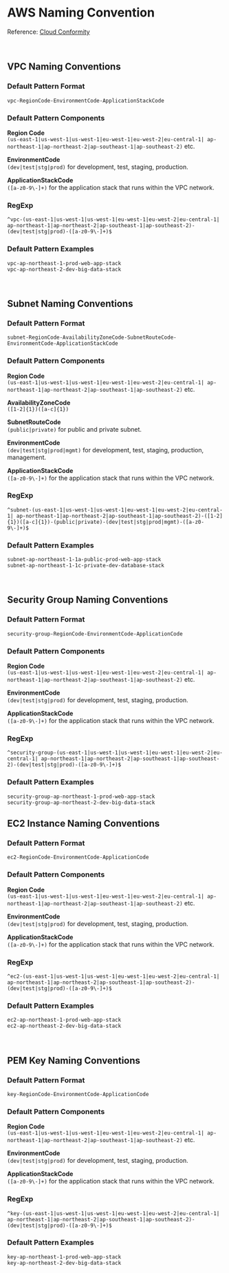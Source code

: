 # AWS Naming Convention
Reference: [Cloud Conformity](https://www.trendmicro.com/cloudoneconformity-staging/knowledge-base/aws/)

&nbsp;
&nbsp;

## VPC Naming Conventions
### Default Pattern Format
`vpc-RegionCode-EnvironmentCode-ApplicationStackCode`

### Default Pattern Components
**Region Code**  
`(us-east-1|us-west-1|us-west-1|eu-west-1|eu-west-2|eu-central-1| ap-northeast-1|ap-northeast-2|ap-southeast-1|ap-southeast-2)` etc.  

**EnvironmentCode**  
`(dev|test|stg|prod)` for development, test, staging, production.  

**ApplicationStackCode**  
`([a-z0-9\-]+)` for the application stack that runs within the VPC network.  

### RegExp
`^vpc-(us-east-1|us-west-1|us-west-1|eu-west-1|eu-west-2|eu-central-1| ap-northeast-1|ap-northeast-2|ap-southeast-1|ap-southeast-2)-(dev|test|stg|prod)-([a-z0-9\-]+)$`

### Default Pattern Examples
`vpc-ap-northeast-1-prod-web-app-stack`  
`vpc-ap-northeast-2-dev-big-data-stack`  

&nbsp;
&nbsp;

## Subnet Naming Conventions
### Default Pattern Format
`subnet-RegionCode-AvailabilityZoneCode-SubnetRouteCode-EnvironmentCode-ApplicationStackCode`

### Default Pattern Components
**Region Code**  
`(us-east-1|us-west-1|us-west-1|eu-west-1|eu-west-2|eu-central-1| ap-northeast-1|ap-northeast-2|ap-southeast-1|ap-southeast-2)` etc.  

**AvailabilityZoneCode**  
`([1-2]{1})([a-c]{1})`

**SubnetRouteCode**  
`(public|private)` for public and private subnet.

**EnvironmentCode**  
`(dev|test|stg|prod|mgmt)` for development, test, staging, production, management.  

**ApplicationStackCode**  
`([a-z0-9\-]+)` for the application stack that runs within the VPC network. 

### RegExp
`^subnet-(us-east-1|us-west-1|us-west-1|eu-west-1|eu-west-2|eu-central-1| ap-northeast-1|ap-northeast-2|ap-southeast-1|ap-southeast-2)-([1-2]{1})([a-c]{1})-(public|private)-(dev|test|stg|prod|mgmt)-([a-z0-9\-]+)$`

### Default Pattern Examples
`subnet-ap-northeast-1-1a-public-prod-web-app-stack`  
`subnet-ap-northeast-1-1c-private-dev-database-stack`  

&nbsp;
&nbsp;

## Security Group Naming Conventions
### Default Pattern Format
`security-group-RegionCode-EnvironmentCode-ApplicationCode`

### Default Pattern Components
**Region Code**  
`(us-east-1|us-west-1|us-west-1|eu-west-1|eu-west-2|eu-central-1| ap-northeast-1|ap-northeast-2|ap-southeast-1|ap-southeast-2)` etc.  

**EnvironmentCode**  
`(dev|test|stg|prod)` for development, test, staging, production.  

**ApplicationStackCode**  
`([a-z0-9\-]+)` for the application stack that runs within the VPC network.  

### RegExp
`^security-group-(us-east-1|us-west-1|us-west-1|eu-west-1|eu-west-2|eu-central-1| ap-northeast-1|ap-northeast-2|ap-southeast-1|ap-southeast-2)-(dev|test|stg|prod)-([a-z0-9\-]+)$`

### Default Pattern Examples
`security-group-ap-northeast-1-prod-web-app-stack`  
`security-group-ap-northeast-2-dev-big-data-stack`  



## EC2 Instance Naming Conventions
### Default Pattern Format
`ec2-RegionCode-EnvironmentCode-ApplicationCode`

### Default Pattern Components
**Region Code**  
`(us-east-1|us-west-1|us-west-1|eu-west-1|eu-west-2|eu-central-1| ap-northeast-1|ap-northeast-2|ap-southeast-1|ap-southeast-2)` etc.  

**EnvironmentCode**  
`(dev|test|stg|prod)` for development, test, staging, production.  

**ApplicationStackCode**  
`([a-z0-9\-]+)` for the application stack that runs within the VPC network.  

### RegExp
`^ec2-(us-east-1|us-west-1|us-west-1|eu-west-1|eu-west-2|eu-central-1| ap-northeast-1|ap-northeast-2|ap-southeast-1|ap-southeast-2)-(dev|test|stg|prod)-([a-z0-9\-]+)$`

### Default Pattern Examples
`ec2-ap-northeast-1-prod-web-app-stack`  
`ec2-ap-northeast-2-dev-big-data-stack`  

&nbsp;
&nbsp;

## PEM Key Naming Conventions
### Default Pattern Format
`key-RegionCode-EnvironmentCode-ApplicationCode`

### Default Pattern Components
**Region Code**  
`(us-east-1|us-west-1|us-west-1|eu-west-1|eu-west-2|eu-central-1| ap-northeast-1|ap-northeast-2|ap-southeast-1|ap-southeast-2)` etc.  

**EnvironmentCode**  
`(dev|test|stg|prod)` for development, test, staging, production.  

**ApplicationStackCode**  
`([a-z0-9\-]+)` for the application stack that runs within the VPC network.  

### RegExp
`^key-(us-east-1|us-west-1|us-west-1|eu-west-1|eu-west-2|eu-central-1| ap-northeast-1|ap-northeast-2|ap-southeast-1|ap-southeast-2)-(dev|test|stg|prod)-([a-z0-9\-]+)$`

### Default Pattern Examples
`key-ap-northeast-1-prod-web-app-stack`  
`key-ap-northeast-2-dev-big-data-stack`  





